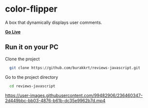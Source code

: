 # color-flipper

A box that dynamically displays user comments.

[**Go Live**](https://burakkrt.github.io/reviews-javascript/)

## Run it on your PC

Clone the project

```bash
  git clone https://github.com/burakkrt/reviews-javascript.git
```

Go to the project directory

```bash
  cd reviews-javascript
```

https://user-images.githubusercontent.com/99482906/236460347-2d449bbc-bb03-4876-b61b-dc35e9962b7d.mp4

